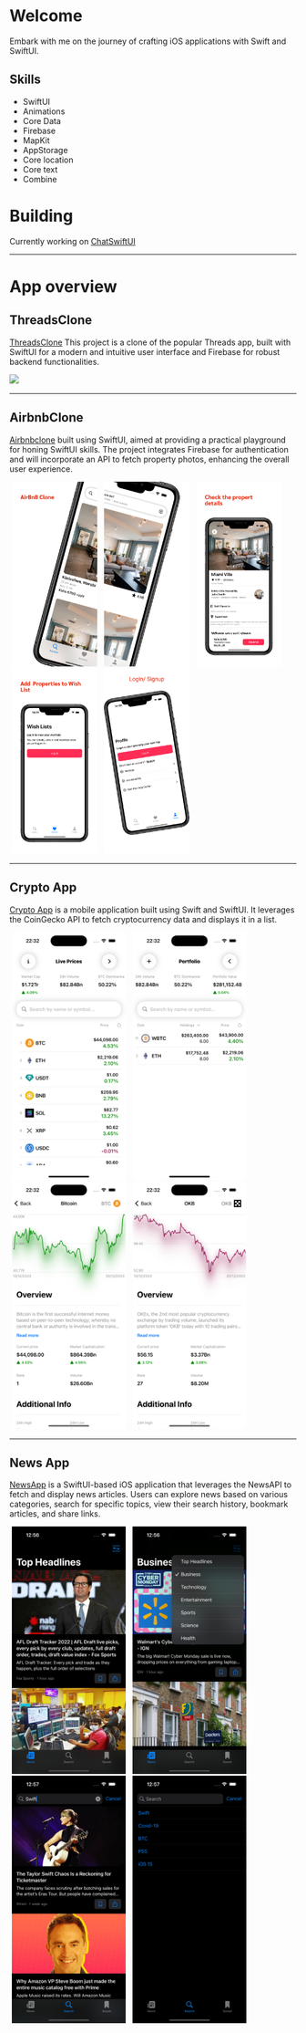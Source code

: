 # Welcome
Embark with me on the journey of crafting iOS applications with Swift and SwiftUI.</div>

## Skills
- SwiftUI
- Animations 
- Core Data
- Firebase
- MapKit
- AppStorage
- Core location
- Core text
- Combine
# Building
Currently working on <a href="https://github.com/Huss3n/ChatSwiftUI"> ChatSwiftUI</a> 

<hr> 

# App overview

## ThreadsClone
<a href="https://github.com/Huss3n/ThreadsClone"> ThreadsClone</a> This project is a clone of the popular Threads app, built with SwiftUI for a modern and intuitive user interface and Firebase for robust backend functionalities.

<p>
   <img src="https://github.com/Huss3n/ThreadsClone/blob/main/screenshots/appScreen.png"/>
</p>
<hr>

## AirbnbClone
<a href="https://github.com/Huss3n/AirbnbSwiftUI">Airbnbclone</a> built using SwiftUI, aimed at providing a practical playground for honing SwiftUI skills. The project integrates Firebase for authentication and will incorporate an API to fetch property photos, enhancing the overall user experience.

<p>
   <img src="https://github.com/Huss3n/AirbnbSwiftUI/blob/main/screenshots/home.png", width="150" hspace="4"/>
   <img src="https://github.com/Huss3n/AirbnbSwiftUI/blob/main/screenshots/homee.png", width="150" hspace="4"/>
   <img src="https://github.com/Huss3n/AirbnbSwiftUI/blob/main/screenshots/details.png", width="150" hspace="4"/>
   <img src="https://github.com/Huss3n/AirbnbSwiftUI/blob/main/screenshots/wishlist.png", width="150" hspace="4"/>
   <img src="https://github.com/Huss3n/AirbnbSwiftUI/blob/main/screenshots/profile.png", width="150" hspace="4"/>
</p>

<hr>

## Crypto App
<a href="https://github.com/Huss3n/CryptoSwiftUI"> Crypto App</a> is a mobile application built using Swift and SwiftUI. It leverages the CoinGecko API to fetch cryptocurrency data and displays it in a list.
<p>
   <img src="https://github.com/Huss3n/CryptoSwiftUI/blob/main/Screenshots/homescreen.png", width="200" hspace="4"/>
   <img src="https://github.com/Huss3n/CryptoSwiftUI/blob/main/Screenshots/portfolioscreen.png", width="200" hspace="4"/>
   <img src="https://github.com/Huss3n/CryptoSwiftUI/blob/main/Screenshots/detailsUp.png", width="200" hspace="4"/>
   <img src="https://github.com/Huss3n/CryptoSwiftUI/blob/main/Screenshots/detailsDown.png", width="200" hspace="4"/>
</p>

<hr>

## News App
<a href="https://github.com/Huss3n/NewsAppSwiftAppSwiftUI">NewsApp</a> is a SwiftUI-based iOS application that leverages the NewsAPI to fetch and display news articles. Users can explore news based on various categories, search for specific topics, view their search history, bookmark articles, and share links.

<p>
  <img src="https://github.com/Huss3n/NewsAppSwiftAppSwiftUI/blob/main/NewsAppSwiftUI/scrnShots/home.png", width="200" hspace="4"/>
   <img src="https://github.com/Huss3n/NewsAppSwiftAppSwiftUI/blob/main/NewsAppSwiftUI/scrnShots/categories.png", width="200" hspace="4"/>
   <img src="https://github.com/Huss3n/NewsAppSwiftAppSwiftUI/blob/main/NewsAppSwiftUI/scrnShots/results.png", width="200" hspace="4"/>
   <img src="https://github.com/Huss3n/NewsAppSwiftAppSwiftUI/blob/main/NewsAppSwiftUI/scrnShots/search.png", width="200" hspace="4"/>
</p>
